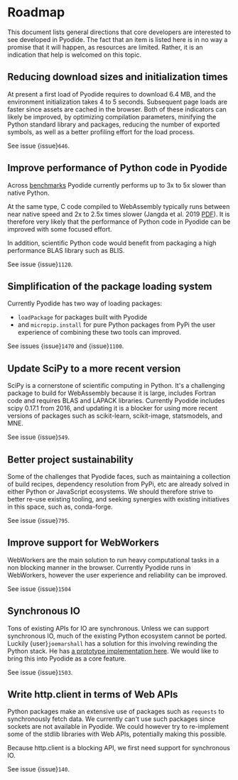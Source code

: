 # Roadmap

This document lists general directions that core developers are interested to
see developed in Pyodide. The fact that an item is listed here is in no way a
promise that it will happen, as resources are limited. Rather, it is an
indication that help is welcomed on this topic.

## Reducing download sizes and initialization times

At present a first load of Pyodide requires to download 6.4 MB, and the
environment initialization takes 4 to 5 seconds. Subsequent page loads are
faster since assets are cached in the browser. Both of these indicators can
likely be improved, by optimizing compilation parameters, minifying the Python
standard library and packages, reducing the number of exported symbols, as well
as a better profiling effort for the load process.

See issue {issue}`646`.

## Improve performance of Python code in Pyodide

Across [benchmarks](https://github.com/pyodide/pyodide/tree/main/benchmark)
Pyodide currently performs up to 3x to 5x slower than native Python.

At the same type, C code compiled to WebAssembly typically runs between near
native speed and 2x to 2.5x times slower (Jangda et al. 2019
[PDF](https://www.usenix.org/system/files/atc19-jangda.pdf)). It is therefore
very likely that the performance of Python code in Pyodide can be improved with
some focused effort.

In addition, scientific Python code would benefit from packaging a high
performance BLAS library such as BLIS.

See issue {issue}`1120`.

## Simplification of the package loading system

Currently Pyodide has two way of loading packages:
 - `loadPackage` for packages built with Pyodide
 - and `micropip.install` for pure Python packages from PyPi
the user experience of combining these two tools can improved.

See issues {issue}`1470` and {issue}`1100`.

## Update SciPy to a more recent version

SciPy is a cornerstone of scientific computing in Python. It's a challenging
package to build for WebAssembly because it is large, includes Fortran code and
requires BLAS and LAPACK libraries. Currently Pyodide includes scipy 0.17.1 from 2016,
and updating it is a blocker for using more recent versions of packages such as
scikit-learn, scikit-image, statsmodels, and MNE.

See issue {issue}`549`.

## Better project sustainability

Some of the challenges that Pyodide faces, such as maintaining a collection of
build recipes, dependency resolution from PyPi, etc are already solved in
either Python or JavaScript ecosystems.  We should therefore strive to better
re-use existing tooling, and seeking synergies with existing initiatives in this
space, such as, conda-forge.

See issue {issue}`795`.

## Improve support for WebWorkers

WebWorkers are the main solution to run heavy computational tasks in a non
blocking manner in the browser. Currently Pyodide runs in WebWorkers,
however the user experience and reliability can be improved.

See issue {issue}`1504`

## Synchronous IO

Tons of existing APIs for IO are synchronous. Unless we can support synchronous
IO, much of the existing Python ecosystem cannot be ported. Luckily
{user}`joemarshall` has a solution for this involving rewinding the Python
stack. He has [a prototype implementation
here](https://github.com/joemarshall/unthrow). We would like to bring this into
Pyodide as a core feature.

See issue {issue}`1503`.

## Write http.client in terms of Web APIs

Python packages make an extensive use of packages such as `requests` to
synchronously fetch data. We currently can't use such packages since sockets
are not available in Pyodide. We could however try to re-implement some of the
stdlib libraries with Web APIs, potentially making this possible.

Because http.client is a blocking API, we first need support for synchronous IO.

See issue {issue}`140`.
